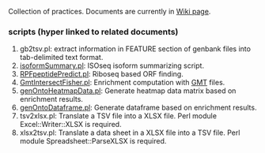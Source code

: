 Collection of practices. Documents are currently in [Wiki page](https://github.com/wdlingit/cop/wiki).

### scripts (hyper linked to related documents)

1. gb2tsv.pl: extract information in FEATURE section of genbank files into tab-delimited text format.
1. [isoformSummary.pl](https://github.com/wdlingit/cop/wiki/Summarize-ISOseq-isoforms): ISOseq isoform summarizing script.
1. [RPFpeptidePredict.pl](https://github.com/wdlingit/cop/wiki/Ribo-seq-based-ORF-prediction): Riboseq based ORF finding.
1. [GmtIntersectFisher.pl](https://github.com/wdlingit/cop/wiki/From-ontology-annotation-results-to-enrichment-computation): Enrichment computation with [GMT](https://docs.gsea-msigdb.org/#GSEA/Data_Formats/#gmt-gene-matrix-transposed-file-format-gmt) files.
1. [genOntoHeatmapData.pl](https://github.com/wdlingit/cop/wiki/From-ontology-annotation-results-to-enrichment-computation): Generate heatmap data matrix based on enrichment results.
1. [genOntoDataframe.pl](https://github.com/wdlingit/cop/wiki/From-ontology-annotation-results-to-enrichment-computation): Generate dataframe based on enrichment results.
1. tsv2xlsx.pl: Translate a TSV file into a XLSX file. Perl module Excel::Writer::XLSX is required.
1. xlsx2tsv.pl: Translate a data sheet in a XLSX file into a TSV file. Perl module Spreadsheet::ParseXLSX is required.
